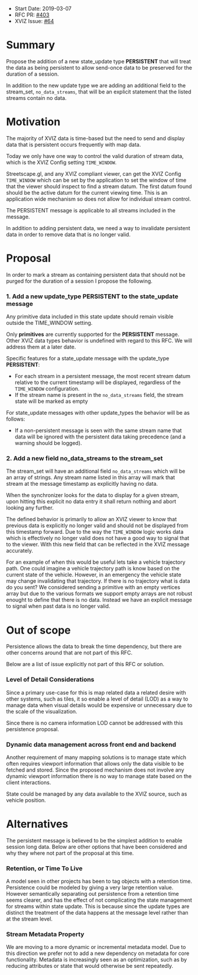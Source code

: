- Start Date: 2019-03-07
- RFC PR: [#403](https://github.com/uber/xviz/pull/403)
- XVIZ Issue: [#64](https://github.com/uber/xviz/issues/64)

# Summary

Propose the addition of a new state_update type **PERSISTENT** that will treat the data as being
persistent to allow send-once data to be preserved for the duration of a session.

In addition to the new update type we are adding an additional field to the stream_set,
`no_data_streams`, that will be an explicit statement that the listed streams contain no data.

# Motivation

The majority of XVIZ data is time-based but the need to send and display data that is persistent
occurs frequently with map data.

Today we only have one way to control the valid duration of stream data, which is the XVIZ Config
setting `TIME_WINDOW`.

Streetscape.gl, and any XVIZ compliant viewer, can get the XVIZ Config `TIME_WINDOW` which can be
set by the application to set the window of time that the viewer should inspect to find a stream
datum. The first datum found should be the active datum for the current viewing time. This is an
application wide mechanism so does not allow for individual stream control.

The PERSISTENT message is applicable to all streams included in the message.

In addition to adding persistent data, we need a way to invalidate persistent data in order to
remove data that is no longer valid.

# Proposal

In order to mark a stream as containing persistent data that should not be purged for the duration
of a session I propose the following.

### 1. Add a new update_type **PERSISTENT** to the **state_update** message

Any primitive data included in this state update should remain visible outside the TIME_WINDOW
setting.

Only **primitives** are currently supported for the **PERSISTENT** message. Other XVIZ data types
behavior is undefined with regard to this RFC. We will address them at a later date.

Specific features for a state_update message with the update_type **PERSISTENT**:

- For each stream in a persistent message, the most recent stream datum relative to the current
  timestamp will be displayed, regardless of the `TIME_WINDOW` configuration.
- If the stream name is present in the `no_data_streams` field, the stream state will be marked as
  empty

For state_update messages with other update_types the behavior will be as follows:

- If a non-persistent message is seen with the same stream name that data will be ignored with the
  persistent data taking precedence (and a warning should be logged).

### 2. Add a new field **no_data_streams** to the **stream_set**

The stream_set will have an additional field `no_data_streams` which will be an array of strings.
Any stream name listed in this array will mark that stream at the message timestamp as explicitly
having no data.

When the synchronizer looks for the data to display for a given stream, upon hitting this explicit
no data entry it shall return nothing and abort looking any further.

The defined behavior is primarily to allow an XVIZ viewer to know that previous data is explicitly
no longer valid and should not be displayed from this timestamp forward. Due to the way the
`TIME_WINDOW` logic works data which is effectively no longer valid does not have a good way to
signal that to the viewer. With this new field that can be reflected in the XVIZ message accurately.

For an example of when this would be useful lets take a vehicle trajectory path. One could imagine a
vehicle trajectory path is know based on the current state of the vehicle. However, in an emergency
the vehicle state may change invalidating that trajectory. If there is no trajectory what is data do
you sent? We considered sending a primitive with an empty vertices array but due to the various
formats we support empty arrays are not robust enought to define that there is no data. Instead we
have an explicit message to signal when past data is no longer valid.

# Out of scope

Persistence allows the data to break the time dependency, but there are other concerns around that
are not part of this RFC.

Below are a list of issue explicitly not part of this RFC or solution.

### Level of Detail Considerations

Since a primary use-case for this is map related data a related desire with other systems, such as
tiles, it so enable a level of detail (LOD) as a way to manage data when visual details would be
expensive or unnecessary due to the scale of the visualization.

Since there is no camera information LOD cannot be addressed with this persistence proposal.

### Dynamic data management across front end and backend

Another requirement of many mapping solutions is to manage state which often requires viewport
information that allows only the data visible to be fetched and stored. Since the proposed mechanism
does not involve any dynamic viewport information there is no way to manage state based on the
client interactions.

State could be managed by any data available to the XVIZ source, such as vehicle position.

# Alternatives

The persistent message is believed to be the simplest addition to enable session long data. Below
are other options that have been considered and why they where not part of the proposal at this
time.

### Retention, or Time To Live

A model seen in other projects has been to tag objects with a retention time. Persistence could be
modeled by giving a very large retention value. However semantically separating out persistence from
a retention time seems clearer, and has the effect of not complicating the state management for
streams within state update. This is because since the update types are distinct the treatment of
the data happens at the message level rather than at the stream level.

### Stream Metadata Property

We are moving to a more dynamic or incremental metadata model. Due to this direction we prefer not
to add a new dependency on metadata for core functionality. Metadata is increasingly seen as an
optimization, such as by reducing attributes or state that would otherwise be sent repeatedly.
